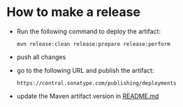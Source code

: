 How to make a release
=====================

* Run the following command to deploy the artifact:

  ```
  mvn release:clean release:prepare release:perform
  ```

* push all changes

* go to the following URL and publish the artifact:

  ```
  https://central.sonatype.com/publishing/deployments
  ```

* update the Maven artifact version in [README.md](README.md#maven)
